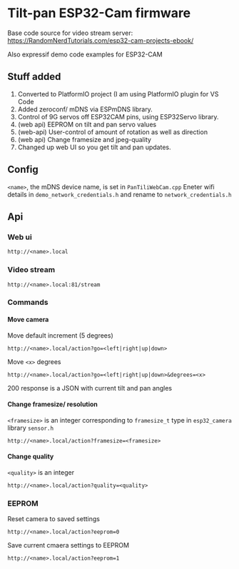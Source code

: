 # Tilt-pan ESP32-Cam firmware

Base code source for video stream server:
https://RandomNerdTutorials.com/esp32-cam-projects-ebook/

Also expressif demo code examples for ESP32-CAM 

## Stuff added

1. Converted to PlatformIO project (I am using PlatformIO plugin for VS Code
2. Added zeroconf/ mDNS via ESPmDNS library.
3. Control of 9G servos off ESP32CAM pins, using ESP32Servo library.
4. (web api) EEPROM on tilt and pan servo values
5. (web-api) User-control of amount of rotation as well as direction
6. (web api) Change framesize and jpeg-quality
7. Changed up web UI so you get tilt and pan updates.

## Config

`<name>`, the mDNS device name, is set in `PanTiliWebCam.cpp`
Eneter wifi details in `demo_network_credentials.h` and rename to `network_credentials.h`

## Api


### Web ui

```http://<name>.local```

### Video stream 

```http://<name>.local:81/stream```

### Commands
#### Move camera
Move default increment (5 degrees)

```http://<name>.local/action?go=<left|right|up|down>```

Move `<x>` degrees

```http://<name>.local/action?go=<left|right|up|down>&degrees=<x>```

200 response is a JSON with current tilt and pan angles

#### Change framesize/ resolution

`<framesize>` is an integer corresponding to `framesize_t` type in `esp32_camera` library `sensor.h`

```http://<name>.local/action?framesize=<framesize>```


#### Change quality

`<quality>` is an integer

```http://<name>.local/action?quality=<quality>```

### EEPROM

Reset camera to saved settings

```http://<name>.local/action?eeprom=0```

Save current cmaera settings to EEPROM

```http://<name>.local/action?eeprom=1```
